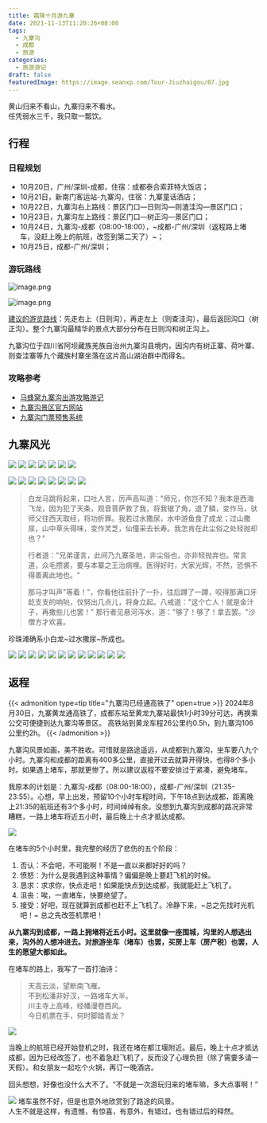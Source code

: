 ```yaml
---
title: 霜降十月游九寨
date: 2021-11-13T11:20:26+08:00
tags:
  - 九寨沟
  - 成都
  - 旅游
categories:
  - 旅游游记
draft: false
featuredImage: https://image.seanxp.com/Tour-Jiuzhaigou/07.jpg
---
```

黄山归来不看山，九寨归来不看水。  
任凭弱水三千，我只取一瓢饮。
<!--more-->
## 行程

### 日程规划
- 10月20日，广州/深圳-成都，住宿：成都泰合索菲特大饭店；
- 10月21日，新南门客运站-九寨沟，住宿：九寨童话酒店；
- 10月22日，九寨沟右上路线：景区门口—日则沟—则渣洼沟—景区门口；
- 10月23日，九寨沟左上路线：景区门口—树正沟—景区门口；
- 10月24日，九寨沟-成都（08:00-18:00），~成都-广州/深圳（返程路上堵车，没赶上晚上的航班，改签到第二天了）~；
- 10月25日，成都-广州/深圳；

### 游玩路线
![image.png](https://image.seanxp.com/images/20240903082115.png)

![image.png](https://image.seanxp.com/images/20240903081857.png)

[建议的游览路线](http://www.mafengwo.cn/gonglve/ziyouxing/8254.html)：先走右上（日则沟），再走左上（则查洼沟），最后返回沟口（树正沟）。整个九寨沟最精华的景点大部分分布在日则沟和树正沟上。

九寨沟位于四川省阿坝藏族羌族自治州九寨沟县境内，因沟内有树正寨、荷叶寨、则查洼寨等九个藏族村寨坐落在这片高山湖泊群中而得名。

### 攻略参考
* [马蜂窝九寨沟出游攻略游记](https://www.mafengwo.cn/travel-scenic-spot/mafengwo/10136.html)
* [九寨沟景区官方网站](https://www.jiuzhai.com/)
* [九寨沟门票预售系统](https://www.abatour.com/)

## 九寨风光

![](https://image.seanxp.com/Tour-Jiuzhaigou/01.jpg)
![](https://image.seanxp.com/Tour-Jiuzhaigou/001.jpeg)
![](https://image.seanxp.com/Tour-Jiuzhaigou/02.jpg)
![](https://image.seanxp.com/Tour-Jiuzhaigou/03.jpg)
![](https://image.seanxp.com/Tour-Jiuzhaigou/04.jpg)
![](https://image.seanxp.com/Tour-Jiuzhaigou/05.jpg)
![](https://image.seanxp.com/Tour-Jiuzhaigou/06.jpg)
<!-- ![](https://image.seanxp.com/Tour-Jiuzhaigou/07.jpg) -->
![](https://image.seanxp.com/Tour-Jiuzhaigou/08.jpg)
![](https://image.seanxp.com/Tour-Jiuzhaigou/09.jpg)
![](https://image.seanxp.com/Tour-Jiuzhaigou/10.jpg)
![](https://image.seanxp.com/Tour-Jiuzhaigou/11.jpg)
![](https://image.seanxp.com/Tour-Jiuzhaigou/012.jpeg)
![](https://image.seanxp.com/Tour-Jiuzhaigou/013.jpeg)
![](https://image.seanxp.com/Tour-Jiuzhaigou/014.jpeg)
![](https://image.seanxp.com/Tour-Jiuzhaigou/13.jpg)

> 白龙马跳将起来，口吐人言，厉声高叫道："师兄，你岂不知？我本是西海飞龙，因为犯了天条，观音菩萨救了我，将我锯了角，退了鳞，变作马，驮师父往西天取经，将功折罪。我若过水撒尿，水中游鱼食了成龙；过山撒尿，山中草头得味，变作灵芝，仙僮采去长寿。我怎肯在此尘俗之处轻抛却也？"
> 
> 行者道："兄弟谨言，此间乃九寨圣地，非尘俗也，亦非轻抛弃也。常言道，众毛攒裘，要与本寨之王治病哩。医得好时，大家光辉，不然，恐惧不得善离此地也。"
> 
> 那马才叫声"等着！"，你看他往前扑了一扑，往后蹲了一蹲，咬得那满口牙龁支支的响喨，仅努出几点儿，将身立起。八戒道："这个亡人！就是金汁子，再撒些儿也罢！"
> 那行者见悬河泻水，道："够了！够了！拿去罢。"沙僧方才欢喜。

珍珠滩确系小白龙~过水撒尿~所成也。

![](https://image.seanxp.com/Tour-Jiuzhaigou/14.jpg)
![](https://image.seanxp.com/Tour-Jiuzhaigou/015.jpeg)
![](https://image.seanxp.com/Tour-Jiuzhaigou/15.jpg)
![](https://image.seanxp.com/Tour-Jiuzhaigou/16.jpg)
![](https://image.seanxp.com/Tour-Jiuzhaigou/17.jpg)
![](https://image.seanxp.com/Tour-Jiuzhaigou/18.jpg)
![](https://image.seanxp.com/Tour-Jiuzhaigou/19.jpg)
![](https://image.seanxp.com/Tour-Jiuzhaigou/20.jpg)
![](https://image.seanxp.com/Tour-Jiuzhaigou/21.jpg)
![](https://image.seanxp.com/Tour-Jiuzhaigou/22.jpg)
![](https://image.seanxp.com/Tour-Jiuzhaigou/23.jpg)
![](https://image.seanxp.com/Tour-Jiuzhaigou/24.jpg)

## 返程
{{< admonition type=tip title="九寨沟已经通高铁了" open=true >}}
2024年8月30日，九寨黄龙通高铁了，成都东站至黄龙九寨站最快1小时39分可达，再换乘公交可便捷到达九寨沟等景区。
高铁站到黄龙车程26公里约0.5h，到九寨沟106公里约2h。
{{< /admonition >}}

九寨沟风景如画，美不胜收。可惜就是路途遥远，从成都到九寨沟，坐车要八九个小时。九寨沟和成都的距离有400多公里，直接开过去就算开得快，也得8个多小时。如果遇上堵车，那就更惨了。所以建议返程不要安排过于紧凑，避免堵车。

我原本的计划是：九寨沟-成都（08:00-18:00），成都-广州/深圳（21:35-23:55）。心想，早上出发，预留10个小时车程时间，下午18点到达成都，距离晚上21:35的航班还有3个多小时，时间绰绰有余。没想到九寨沟到成都的路况非常糟糕，一路上堵车将近五小时，最后晚上十点才抵达成都。

![](https://image.seanxp.com/Tour-Jiuzhaigou/25.jpeg)

在堵车的5个小时里，我完整的经历了悲伤的五个阶段：

1. 否认：不会吧，不可能啊！不是一直以来都好好的吗？
2. 愤怒：为什么是我遇到这种事情？偏偏是晚上要赶飞机的时候。
3. 恳求：求求你，快点走吧！如果能快点到达成都，我就能赶上飞机了。
4. 沮丧：唉，一直堵车，快要绝望了。
5. 接受：好吧，现在就算到成都也赶不上飞机了。冷静下来，~总之先找时光机吧！~ 总之先改签机票吧！

**从九寨沟到成都，一路上拥堵将近五小时。这里就像一座围城，沟里的人想逃出来，沟外的人想冲进去。对旅游坐车（堵车）也罢，买房上车（房产税）也罢，人生的愿望大都如此。**

在堵车的路上，我写了一首打油诗：

> 天高云淡，望断南飞雁。  
> 不到松潘非好汉，一路堵车大半。  
> 川主寺上高峰，经幡漫卷西风。  
> 今日机票在手，何时脚踏青龙？  

![](https://image.seanxp.com/Tour-Jiuzhaigou/26.jpeg)

当晚上的航班已经开始登机之时，我还在堵在都江堰附近。最后，晚上十点才抵达成都，因为已经改签了，也不着急赶飞机了，反而没了心理负担（除了需要多请一天假）。和女朋友一起吃个火锅，再订一晚酒店。

回头想想，好像也没什么大不了。“不就是一次游玩归来的堵车嘛，多大点事啊！”  

![](https://image.seanxp.com/Tour-Jiuzhaigou/27.JPG)
堵车虽然不好，但是也意外地欣赏到了路途的风景。   
人生不就是这样，有遗憾，有惊喜，有意外，有错过，也有错过后的释然。